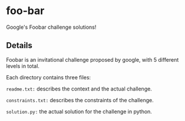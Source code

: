 # foo-bar

Google's Foobar challenge solutions!

## Details

Foobar is an invitational challenge proposed by google, with 5 different levels in total.

Each directory contains three files:

`readme.txt:` describes the context and the actual challenge.

`constraints.txt:` describes the constraints of the challenge.

`solution.py:` the actual solution for the challenge in python.
